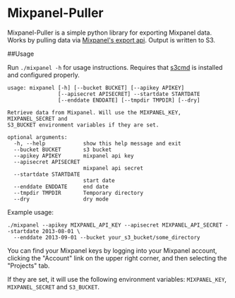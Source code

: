 Mixpanel-Puller
===============

Mixpanel-Puller is a simple python library for exporting Mixpanel data. Works by pulling data via [Mixpanel's export api](https://mixpanel.com/docs/api-documentation/data-export-api). Output is written to S3.

##Usage

Run ```./mixpanel -h``` for usage instructions. Requires that [s3cmd](http://s3tools.org/s3cmd) is installed and configured properly.

    usage: mixpanel [-h] [--bucket BUCKET] [--apikey APIKEY]
                    [--apisecret APISECRET] --startdate STARTDATE
                    [--enddate ENDDATE] [--tmpdir TMPDIR] [--dry]

    Retrieve data from Mixpanel. Will use the MIXPANEL_KEY, MIXPANEL_SECRET and
    S3_BUCKET environment variables if they are set.

    optional arguments:
      -h, --help            show this help message and exit
      --bucket BUCKET       s3 bucket
      --apikey APIKEY       mixpanel api key
      --apisecret APISECRET
                            mixpanel api secret
      --startdate STARTDATE
                            start date
      --enddate ENDDATE     end date
      --tmpdir TMPDIR       Temporary directory
      --dry                 dry mode

Example usage:

```
./mixpanel --apikey MIXPANEL_API_KEY --apisecret MIXPANEL_API_SECRET --startdate 2013-08-01 \
  --enddate 2013-09-01 --bucket your_s3_bucket/some_directory
```

You can find your Mixpanel keys by logging into your Mixpanel account, clicking the "Account" link on the upper right corner, and then selecting the "Projects" tab.

If they are set, it will use the following environment variables: `MIXPANEL_KEY`, `MIXPANEL_SECRET` and `S3_BUCKET`.
